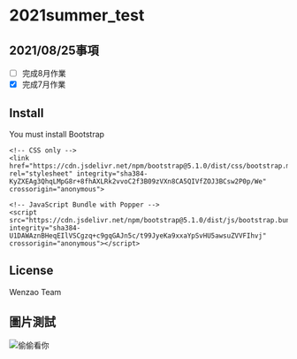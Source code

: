 # 2021summer_test

## 2021/08/25事項
  - [ ] 完成8月作業
  - [x] 完成7月作業

## Install
You must install Bootstrap
```
<!-- CSS only -->
<link href="https://cdn.jsdelivr.net/npm/bootstrap@5.1.0/dist/css/bootstrap.min.css" rel="stylesheet" integrity="sha384-KyZXEAg3QhqLMpG8r+8fhAXLRk2vvoC2f3B09zVXn8CA5QIVfZOJ3BCsw2P0p/We" crossorigin="anonymous">

<!-- JavaScript Bundle with Popper -->
<script src="https://cdn.jsdelivr.net/npm/bootstrap@5.1.0/dist/js/bootstrap.bundle.min.js" integrity="sha384-U1DAWAznBHeqEIlVSCgzq+c9gqGAJn5c/t99JyeKa9xxaYpSvHU5awsuZVVFIhvj" crossorigin="anonymous"></script>
```

## License
Wenzao Team

## 圖片測試
![偷偷看你](https://encrypted-tbn0.gstatic.com/images?q=tbn:ANd9GcTuJl18eN5EU7IRpuVSOkoobq-ft4alK-MNrg&usqp=CAU)
